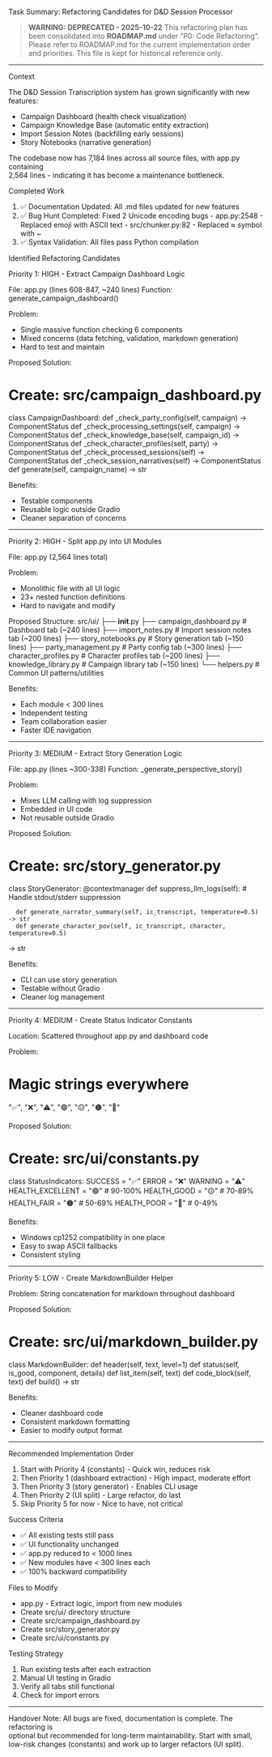 Task Summary: Refactoring Candidates for D&D Session Processor

> **WARNING: DEPRECATED - 2025-10-22**
> This refactoring plan has been consolidated into **ROADMAP.md** under "P0: Code Refactoring".
> Please refer to ROADMAP.md for the current implementation order and priorities.
> This file is kept for historical reference only.

---

  Context

  The D&D Session Transcription system has grown significantly with new features:     
  - Campaign Dashboard (health check visualization)
  - Campaign Knowledge Base (automatic entity extraction)
  - Import Session Notes (backfilling early sessions)
  - Story Notebooks (narrative generation)

  The codebase now has 7,184 lines across all source files, with app.py containing    
   2,564 lines - indicating it has become a maintenance bottleneck.

  Completed Work

  1. ✅ Documentation Updated: All .md files updated for new features
  2. ✅ Bug Hunt Completed: Fixed 2 Unicode encoding bugs
    - app.py:2548 - Replaced emoji with ASCII text
    - src/chunker.py:82 - Replaced ≈ symbol with ~
  3. ✅ Syntax Validation: All files pass Python compilation

  Identified Refactoring Candidates

  Priority 1: HIGH - Extract Campaign Dashboard Logic

  File: app.py (lines 608-847, ~240 lines)
  Function: generate_campaign_dashboard()

  Problem:
  - Single massive function checking 6 components
  - Mixed concerns (data fetching, validation, markdown generation)
  - Hard to test and maintain

  Proposed Solution:
  # Create: src/campaign_dashboard.py
  class CampaignDashboard:
      def _check_party_config(self, campaign) -> ComponentStatus
      def _check_processing_settings(self, campaign) -> ComponentStatus
      def _check_knowledge_base(self, campaign_id) -> ComponentStatus
      def _check_character_profiles(self, party) -> ComponentStatus
      def _check_processed_sessions(self) -> ComponentStatus
      def _check_session_narratives(self) -> ComponentStatus
      def generate(self, campaign_name) -> str

  Benefits:
  - Testable components
  - Reusable logic outside Gradio
  - Cleaner separation of concerns

  ---
  Priority 2: HIGH - Split app.py into UI Modules

  File: app.py (2,564 lines total)

  Problem:
  - Monolithic file with all UI logic
  - 23+ nested function definitions
  - Hard to navigate and modify

  Proposed Structure:
  src/ui/
  ├── __init__.py
  ├── campaign_dashboard.py      # Dashboard tab (~240 lines)
  ├── import_notes.py             # Import session notes tab (~200 lines)
  ├── story_notebooks.py          # Story generation tab (~150 lines)
  ├── party_management.py         # Party config tab (~300 lines)
  ├── character_profiles.py       # Character profiles tab (~200 lines)
  ├── knowledge_library.py        # Campaign library tab (~150 lines)
  └── helpers.py                  # Common UI patterns/utilities

  Benefits:
  - Each module < 300 lines
  - Independent testing
  - Team collaboration easier
  - Faster IDE navigation

  ---
  Priority 3: MEDIUM - Extract Story Generation Logic

  File: app.py (lines ~300-338)
  Function: _generate_perspective_story()

  Problem:
  - Mixes LLM calling with log suppression
  - Embedded in UI code
  - Not reusable outside Gradio

  Proposed Solution:
  # Create: src/story_generator.py
  class StoryGenerator:
      @contextmanager
      def suppress_llm_logs(self):
          # Handle stdout/stderr suppression

      def generate_narrator_summary(self, ic_transcript, temperature=0.5) -> str      
      def generate_character_pov(self, ic_transcript, character, temperature=0.5)     
  -> str

  Benefits:
  - CLI can use story generation
  - Testable without Gradio
  - Cleaner log management

  ---
  Priority 4: MEDIUM - Create Status Indicator Constants

  Location: Scattered throughout app.py and dashboard code

  Problem:
  # Magic strings everywhere
  "✅", "❌", "⚠️", "🟢", "🟡", "🟠", "🔴"

  Proposed Solution:
  # Create: src/ui/constants.py
  class StatusIndicators:
      SUCCESS = "✅"
      ERROR = "❌"
      WARNING = "⚠️"
      HEALTH_EXCELLENT = "🟢"  # 90-100%
      HEALTH_GOOD = "🟡"        # 70-89%
      HEALTH_FAIR = "🟠"        # 50-69%
      HEALTH_POOR = "🔴"        # 0-49%

  Benefits:
  - Windows cp1252 compatibility in one place
  - Easy to swap ASCII fallbacks
  - Consistent styling

  ---
  Priority 5: LOW - Create MarkdownBuilder Helper

  Problem: String concatenation for markdown throughout dashboard

  Proposed Solution:
  # Create: src/ui/markdown_builder.py
  class MarkdownBuilder:
      def header(self, text, level=1)
      def status(self, is_good, component, details)
      def list_item(self, text)
      def code_block(self, text)
      def build() -> str

  Benefits:
  - Cleaner dashboard code
  - Consistent markdown formatting
  - Easier to modify output format

  ---
  Recommended Implementation Order

  1. Start with Priority 4 (constants) - Quick win, reduces risk
  2. Then Priority 1 (dashboard extraction) - High impact, moderate effort
  3. Then Priority 3 (story generator) - Enables CLI usage
  4. Then Priority 2 (UI split) - Large refactor, do last
  5. Skip Priority 5 for now - Nice to have, not critical

  Success Criteria

  - ✅ All existing tests still pass
  - ✅ UI functionality unchanged
  - ✅ app.py reduced to < 1000 lines
  - ✅ New modules have < 300 lines each
  - ✅ 100% backward compatibility

  Files to Modify

  - app.py - Extract logic, import from new modules
  - Create src/ui/ directory structure
  - Create src/campaign_dashboard.py
  - Create src/story_generator.py
  - Create src/ui/constants.py

  Testing Strategy

  1. Run existing tests after each extraction
  2. Manual UI testing in Gradio
  3. Verify all tabs still functional
  4. Check for import errors

  ---
  Handover Note: All bugs are fixed, documentation is complete. The refactoring is    
   optional but recommended for long-term maintainability. Start with small,
  low-risk changes (constants) and work up to larger refactors (UI split).
